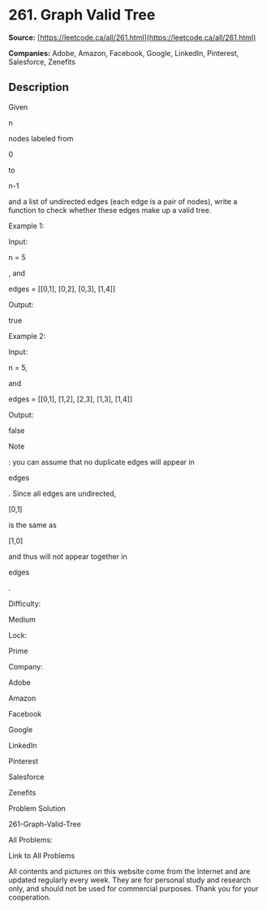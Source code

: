 # 261. Graph Valid Tree

**Source:** [https://leetcode.ca/all/261.html](https://leetcode.ca/all/261.html)

**Companies:** Adobe, Amazon, Facebook, Google, LinkedIn, Pinterest, Salesforce, Zenefits

## Description

Given

n

nodes labeled from

0

to

n-1

and a list of
        undirected edges (each edge is a pair of nodes), write a function to check whether these
        edges make up a valid tree.

Example 1:

Input:

n = 5

, and

edges = [[0,1], [0,2], [0,3], [1,4]]

Output:

true

Example 2:

Input:

n = 5,

and

edges = [[0,1], [1,2], [2,3], [1,3], [1,4]]

Output:

false

Note

: you can assume that no duplicate edges will appear in

edges

. Since
        all edges are undirected,

[0,1]

is the same as

[1,0]

and thus will
        not appear together in

edges

.

Difficulty:

Medium

Lock:

Prime

Company:

Adobe

Amazon

Facebook

Google

LinkedIn

Pinterest

Salesforce

Zenefits

Problem Solution

261-Graph-Valid-Tree

All Problems:

Link to All Problems

All contents and pictures on this website come from the Internet and are updated regularly every week. They are for personal study and research only, and should not be used for commercial purposes. Thank you for your cooperation.

